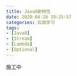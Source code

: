 ```yaml
---
title: Java8新特性
date: 2020-04-20 19:25:57
categories: 后端学习
tags:
- [Java8]
- [Stream]
- [Lambda]
- [Optional]
---
```


施工中

<!-- more -->